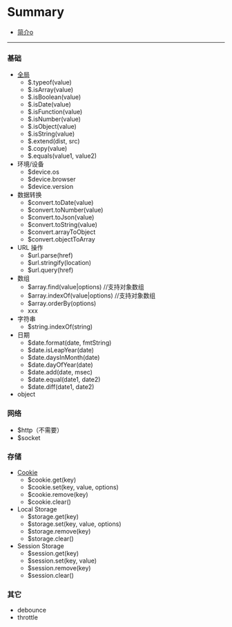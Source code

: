 # Summary

* [简介o](README.md)

----

### 基础

* [全局](/core.md)
    * $.typeof(value)
    * $.isArray(value)
    * $.isBoolean(value)
    * $.isDate(value)
    * $.isFunction(value)
    * $.isNumber(value)
    * $.isObject(value)
    * $.isString(value)
    * $.extend(dist, src)
    * $.copy(value)
    * $.equals(value1, value2)
* 环境/设备
    * $device.os
    * $device.browser
    * $device.version
* 数据转换
    * $convert.toDate(value)
    * $convert.toNumber(value)
    * $convert.toJson(value)
    * $convert.toString(value)
    * $convert.arrayToObject
    * $convert.objectToArray
* URL 操作
    * $url.parse(href)
    * $url.stringify(location)
    * $url.query(href)
* 数组
    * $array.find(value|options) //支持对象数组
    * $array.indexOf(value|options) //支持对象数组
    * $array.orderBy(options)
    * xxx
* 字符串
    * $string.indexOf(string)
* 日期
    * $date.format(date, fmtString)
    * $date.isLeapYear(date)
    * $date.daysInMonth(date)
    * $date.dayOfYear(date)
    * $date.add(date, msec)
    * $date.equal(date1, date2)
    * $date.diff(date1, date2)
* object

### 网络
* $http（不需要）
* $socket

### 存储
* [Cookie](/doc/cookie.md)
    * $cookie.get(key)
    * $cookie.set(key, value, options)
    * $cookie.remove(key)
    * $cookie.clear()
* Local Storage
    * $storage.get(key)
    * $storage.set(key, value, options)
    * $storage.remove(key)
    * $storage.clear()
* Session Storage
    * $session.get(key)
    * $session.set(key, value)
    * $session.remove(key)
    * $session.clear()

### 其它
* debounce
* throttle
